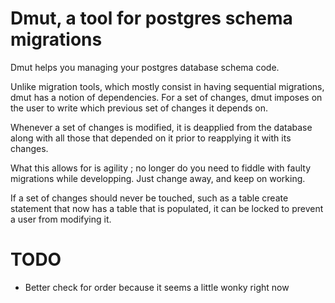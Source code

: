 # Dmut, a tool for postgres schema migrations

Dmut helps you managing your postgres database schema code.

Unlike migration tools, which mostly consist in having sequential migrations, dmut has a notion of dependencies.
For a set of changes, dmut imposes on the user to write which previous set of changes it depends on.

Whenever a set of changes is modified, it is deapplied from the database along with all those that depended
on it prior to reapplying it with its changes.

What this allows for is agility ; no longer do you need to fiddle with faulty migrations while developping.
Just change away, and keep on working.

If a set of changes should never be touched, such as a table create statement that now has a table that
is populated, it can be locked to prevent a user from modifying it.

# TODO

 - Better check for order because it seems a little wonky right now